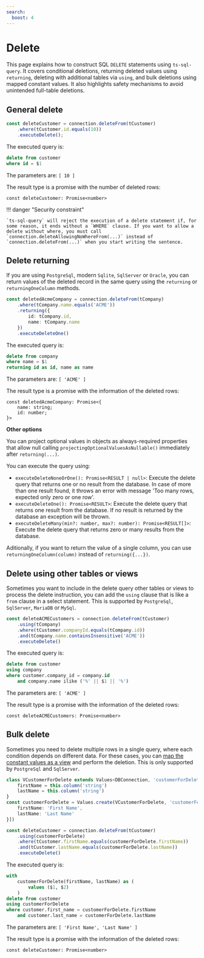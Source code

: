 ```yaml
---
search:
  boost: 4
---
```

# Delete

This page explains how to construct SQL `DELETE` statements using `ts-sql-query`. It covers conditional deletions, returning deleted values using `returning`, deleting with additional tables via `using`, and bulk deletions using mapped constant values. It also highlights safety mechanisms to avoid unintended full-table deletions.

## General delete

```ts
const deleteCustomer = connection.deleteFrom(tCustomer)
    .where(tCustomer.id.equals(10))
    .executeDelete();
```

The executed query is:
```sql
delete from customer 
where id = $1
```

The parameters are: `[ 10 ]`

The result type is a promise with the number of deleted rows:
```tsx
const deleteCustomer: Promise<number>
```

!!! danger "Security constraint"

    `ts-sql-query` will reject the execution of a delete statement if, for some reason, it ends without a `WHERE` clause. If you want to allow a delete without where, you must call `connection.deleteAllowingNoWhereFrom(...)` instead of `connection.deleteFrom(...)` when you start writing the sentence.

## Delete returning

If you are using `PostgreSql`, modern `Sqlite`, `SqlServer` or `Oracle`, you can return values of the deleted record in the same query using the `returning` or `returningOneColumn` methods.

```ts
const deletedAcmeCompany = connection.deleteFrom(tCompany)
    .where(tCompany.name.equals('ACME'))
    .returning({
        id: tCompany.id,
        name: tCompany.name
    })
    .executeDeleteOne()
```

The executed query is:
```sql
delete from company 
where name = $1 
returning id as id, name as name
```

The parameters are: `[ 'ACME' ]`

The result type is a promise with the information of the deleted rows:
```tsx
const deletedAcmeCompany: Promise<{
    name: string;
    id: number;
}>
```

**Other options**

You can project optional values in objects as always-required properties that allow null calling `projectingOptionalValuesAsNullable()` immediately after `returning(...)`.

You can execute the query using:

- `executeDeleteNoneOrOne(): Promise<RESULT | null>`: Execute the delete query that returns one or no result from the database. In case of more than one result found, it throws an error with message 'Too many rows, expected only zero or one row'.
- `executeDeleteOne(): Promise<RESULT>`: Execute the delete query that returns one result from the database. If no result is returned by the database an exception will be thrown.
- `executeDeleteMany(min?: number, max?: number): Promise<RESULT[]>`: Execute the delete query that returns zero or many results from the database.

Aditionally, if you want to return the value of a single column, you can use `returningOneColumn(column)` instead of `returning({...})`.

## Delete using other tables or views

Sometimes you want to include in the delete query other tables or views to process the delete instruction, you can add the `using` clause that is like a `from` clause in a select statement. This is supported by `PostgreSql`, `SqlServer`, `MariaDB` or `MySql`.

```ts
const deleteACMECustomers = connection.deleteFrom(tCustomer)
    .using(tCompany)
    .where(tCustomer.companyId.equals(tCompany.id))
    .and(tCompany.name.containsInsensitive('ACME'))
    .executeDelete()
```

The executed query is:
```sql
delete from customer 
using company 
where customer.company_id = company.id 
    and company.name ilike ('%' || $1 || '%')
```

The parameters are: `[ 'ACME' ]`

The result type is a promise with the information of the deleted rows:
```tsx
const deleteACMECustomers: Promise<number>
```

## Bulk delete

Sometimes you need to delete multiple rows in a single query, where each condition depends on different data. For these cases, you can [map the constant values as a view](../configuration/mapping.md#mapping-constant-values-as-view) and perform the deletion. This is only supported by `PostgreSql` and `SqlServer`.

```ts
class VCustomerForDelete extends Values<DBConnection, 'customerForDelete'> {
    firstName = this.column('string')
    lastName = this.column('string')
}
const customerForDelete = Values.create(VCustomerForDelete, 'customerForDelete', [{
    firstName: 'First Name',
    lastName: 'Last Name'
}])

const deleteCustomer = connection.deleteFrom(tCustomer)
    .using(customerForDelete)
    .where(tCustomer.firstName.equals(customerForDelete.firstName))
    .and(tCustomer.lastName.equals(customerForDelete.lastName))
    .executeDelete()
```

The executed query is:
```sql
with 
    customerForDelete(firstName, lastName) as (
        values ($1, $2)
    )
delete from customer
using customerForDelete
where customer.first_name = customerForDelete.firstName 
    and customer.last_name = customerForDelete.lastName
```

The parameters are: `[ 'First Name', 'Last Name' ]`

The result type is a promise with the information of the deleted rows:
```tsx
const deleteCustomer: Promise<number>
```
